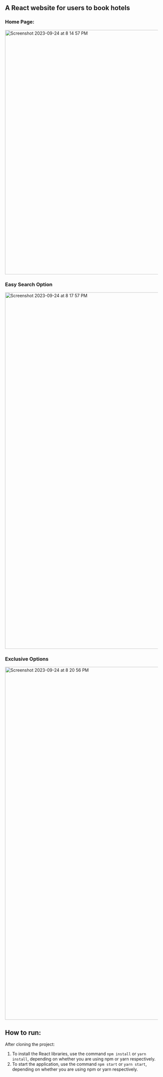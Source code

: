 ## A React website for users to book hotels

### Home Page:

<img width="802" alt="Screenshot 2023-09-24 at 8 14 57 PM" src="https://github.com/RishavjotSingh/TravelLine-React-Booking-Website/assets/114448460/bb1c5857-7bad-49e0-8dd5-ca6bbb1cbb38">

### Easy Search Option

<img width="1170" alt="Screenshot 2023-09-24 at 8 17 57 PM" src="https://github.com/RishavjotSingh/TravelLine-React-Booking-Website/assets/114448460/80203fc2-65eb-4467-a82f-efbfa7be7a2f">

### Exclusive Options

<img width="1158" alt="Screenshot 2023-09-24 at 8 20 56 PM" src="https://github.com/RishavjotSingh/TravelLine-React-Booking-Website/assets/114448460/8b281e3f-4b54-4cd4-86ff-6a0b03ca9b1f">

## How to run:

After cloning the project:
1. To install the React libraries, use the command ```npm install``` or ```yarn install```, depending on whether you are using npm or yarn respectively.
2. To start the application, use the command ```npm start``` or ```yarn start```, depending on whether you are using npm or yarn respectively.
